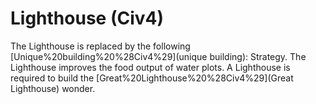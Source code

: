 # Lighthouse (Civ4)

The Lighthouse is replaced by the following [Unique%20building%20%28Civ4%29](unique building):
Strategy.
The Lighthouse improves the food output of water plots. A Lighthouse is required to build the [Great%20Lighthouse%20%28Civ4%29](Great Lighthouse) wonder.